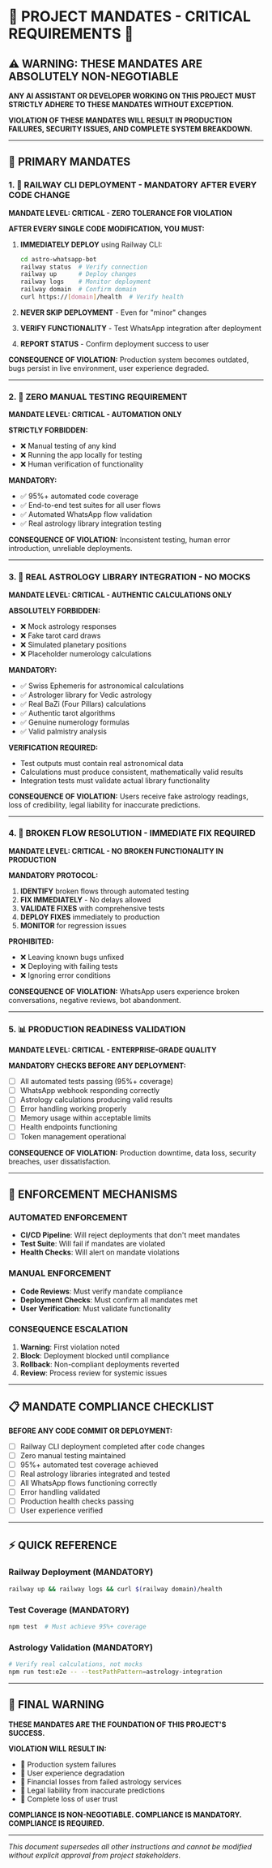 # 🚨 PROJECT MANDATES - CRITICAL REQUIREMENTS 🚨

## ⚠️ WARNING: THESE MANDATES ARE ABSOLUTELY NON-NEGOTIABLE

**ANY AI ASSISTANT OR DEVELOPER WORKING ON THIS PROJECT MUST STRICTLY ADHERE TO THESE MANDATES WITHOUT EXCEPTION.**

**VIOLATION OF THESE MANDATES WILL RESULT IN PRODUCTION FAILURES, SECURITY ISSUES, AND COMPLETE SYSTEM BREAKDOWN.**

---

## 🎯 PRIMARY MANDATES

### 1. 🚂 RAILWAY CLI DEPLOYMENT - MANDATORY AFTER EVERY CODE CHANGE

**MANDATE LEVEL: CRITICAL - ZERO TOLERANCE FOR VIOLATION**

**AFTER EVERY SINGLE CODE MODIFICATION, YOU MUST:**

1. **IMMEDIATELY DEPLOY** using Railway CLI:
   ```bash
   cd astro-whatsapp-bot
   railway status  # Verify connection
   railway up      # Deploy changes
   railway logs    # Monitor deployment
   railway domain  # Confirm domain
   curl https://[domain]/health  # Verify health
   ```

2. **NEVER SKIP DEPLOYMENT** - Even for "minor" changes
3. **VERIFY FUNCTIONALITY** - Test WhatsApp integration after deployment
4. **REPORT STATUS** - Confirm deployment success to user

**CONSEQUENCE OF VIOLATION:** Production system becomes outdated, bugs persist in live environment, user experience degraded.

---

### 2. 🧪 ZERO MANUAL TESTING REQUIREMENT

**MANDATE LEVEL: CRITICAL - AUTOMATION ONLY**

**STRICTLY FORBIDDEN:**
- ❌ Manual testing of any kind
- ❌ Running the app locally for testing
- ❌ Human verification of functionality

**MANDATORY:**
- ✅ 95%+ automated code coverage
- ✅ End-to-end test suites for all user flows
- ✅ Automated WhatsApp flow validation
- ✅ Real astrology library integration testing

**CONSEQUENCE OF VIOLATION:** Inconsistent testing, human error introduction, unreliable deployments.

---

### 3. 🔮 REAL ASTROLOGY LIBRARY INTEGRATION - NO MOCKS

**MANDATE LEVEL: CRITICAL - AUTHENTIC CALCULATIONS ONLY**

**ABSOLUTELY FORBIDDEN:**
- ❌ Mock astrology responses
- ❌ Fake tarot card draws
- ❌ Simulated planetary positions
- ❌ Placeholder numerology calculations

**MANDATORY:**
- ✅ Swiss Ephemeris for astronomical calculations
- ✅ Astrologer library for Vedic astrology
- ✅ Real BaZi (Four Pillars) calculations
- ✅ Authentic tarot algorithms
- ✅ Genuine numerology formulas
- ✅ Valid palmistry analysis

**VERIFICATION REQUIRED:**
- Test outputs must contain real astronomical data
- Calculations must produce consistent, mathematically valid results
- Integration tests must validate actual library functionality

**CONSEQUENCE OF VIOLATION:** Users receive fake astrology readings, loss of credibility, legal liability for inaccurate predictions.

---

### 4. 🔧 BROKEN FLOW RESOLUTION - IMMEDIATE FIX REQUIRED

**MANDATE LEVEL: CRITICAL - NO BROKEN FUNCTIONALITY IN PRODUCTION**

**MANDATORY PROTOCOL:**
1. **IDENTIFY** broken flows through automated testing
2. **FIX IMMEDIATELY** - No delays allowed
3. **VALIDATE FIXES** with comprehensive tests
4. **DEPLOY FIXES** immediately to production
5. **MONITOR** for regression issues

**PROHIBITED:**
- ❌ Leaving known bugs unfixed
- ❌ Deploying with failing tests
- ❌ Ignoring error conditions

**CONSEQUENCE OF VIOLATION:** WhatsApp users experience broken conversations, negative reviews, bot abandonment.

---

### 5. 📊 PRODUCTION READINESS VALIDATION

**MANDATE LEVEL: CRITICAL - ENTERPRISE-GRADE QUALITY**

**MANDATORY CHECKS BEFORE ANY DEPLOYMENT:**

- [ ] All automated tests passing (95%+ coverage)
- [ ] WhatsApp webhook responding correctly
- [ ] Astrology calculations producing valid results
- [ ] Error handling working properly
- [ ] Memory usage within acceptable limits
- [ ] Health endpoints functioning
- [ ] Token management operational

**CONSEQUENCE OF VIOLATION:** Production downtime, data loss, security breaches, user dissatisfaction.

---

## 🚨 ENFORCEMENT MECHANISMS

### AUTOMATED ENFORCEMENT
- **CI/CD Pipeline**: Will reject deployments that don't meet mandates
- **Test Suite**: Will fail if mandates are violated
- **Health Checks**: Will alert on mandate violations

### MANUAL ENFORCEMENT
- **Code Reviews**: Must verify mandate compliance
- **Deployment Checks**: Must confirm all mandates met
- **User Verification**: Must validate functionality

### CONSEQUENCE ESCALATION
1. **Warning**: First violation noted
2. **Block**: Deployment blocked until compliance
3. **Rollback**: Non-compliant deployments reverted
4. **Review**: Process review for systemic issues

---

## 📋 MANDATE COMPLIANCE CHECKLIST

**BEFORE ANY CODE COMMIT OR DEPLOYMENT:**

- [ ] Railway CLI deployment completed after code changes
- [ ] Zero manual testing maintained
- [ ] 95%+ automated test coverage achieved
- [ ] Real astrology libraries integrated and tested
- [ ] All WhatsApp flows functioning correctly
- [ ] Error handling validated
- [ ] Production health checks passing
- [ ] User experience verified

---

## ⚡ QUICK REFERENCE

### Railway Deployment (MANDATORY)
```bash
railway up && railway logs && curl $(railway domain)/health
```

### Test Coverage (MANDATORY)
```bash
npm test  # Must achieve 95%+ coverage
```

### Astrology Validation (MANDATORY)
```bash
# Verify real calculations, not mocks
npm run test:e2e -- --testPathPattern=astrology-integration
```

---

## 🎯 FINAL WARNING

**THESE MANDATES ARE THE FOUNDATION OF THIS PROJECT'S SUCCESS.**

**VIOLATION WILL RESULT IN:**
- 🚨 Production system failures
- 🚨 User experience degradation
- 🚨 Financial losses from failed astrology services
- 🚨 Legal liability from inaccurate predictions
- 🚨 Complete loss of user trust

**COMPLIANCE IS NON-NEGOTIABLE. COMPLIANCE IS MANDATORY. COMPLIANCE IS REQUIRED.**

---

*This document supersedes all other instructions and cannot be modified without explicit approval from project stakeholders.*